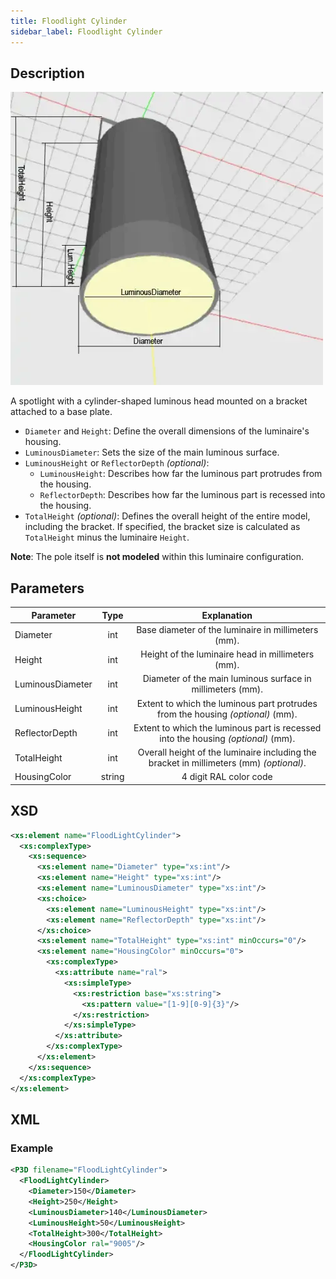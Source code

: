 ```yaml
---
title: Floodlight Cylinder
sidebar_label: Floodlight Cylinder
---
```


## Description

![Floodlight Cylinder](/img/docs/geometry/parametric/flood-light-cylinder.webp)

A spotlight with a cylinder-shaped luminous head mounted on a bracket attached to a base plate.

- `Diameter` and `Height`: Define the overall dimensions of the luminaire's housing.
- `LuminousDiameter`: Sets the size of the main luminous surface.
- `LuminousHeight` or `ReflectorDepth` *(optional)*:
  - `LuminousHeight`: Describes how far the luminous part protrudes from the housing.
  - `ReflectorDepth`: Describes how far the luminous part is recessed into the housing.
- `TotalHeight` *(optional)*: Defines the overall height of the entire model, including the bracket. If specified, the bracket size is calculated as `TotalHeight` minus the luminaire `Height`.

**Note**: The pole itself is **not modeled** within this luminaire configuration.

## Parameters

| Parameter        | Type  | Explanation                                                                                     |
| ---------------- | :---: | :---------------------------------------------------------------------------------------------: |
| Diameter         | int   | Base diameter of the luminaire in millimeters (mm).                                            |
| Height           | int   | Height of the luminaire head in millimeters (mm).                                              |
| LuminousDiameter | int   | Diameter of the main luminous surface in millimeters (mm).                                      |
| LuminousHeight   | int   | Extent to which the luminous part protrudes from the housing *(optional)* (mm).                 |
| ReflectorDepth   | int   | Extent to which the luminous part is recessed into the housing *(optional)* (mm).               |
| TotalHeight      | int   | Overall height of the luminaire including the bracket in millimeters (mm) *(optional)*.         |
| HousingColor     | string  | 4 digit RAL color code                                                                        |

## XSD

```xml
<xs:element name="FloodLightCylinder">
  <xs:complexType>
    <xs:sequence>
      <xs:element name="Diameter" type="xs:int"/>
      <xs:element name="Height" type="xs:int"/>
      <xs:element name="LuminousDiameter" type="xs:int"/>
      <xs:choice>
        <xs:element name="LuminousHeight" type="xs:int"/>
        <xs:element name="ReflectorDepth" type="xs:int"/>
      </xs:choice>
      <xs:element name="TotalHeight" type="xs:int" minOccurs="0"/>
      <xs:element name="HousingColor" minOccurs="0">
        <xs:complexType>
          <xs:attribute name="ral">
            <xs:simpleType>
              <xs:restriction base="xs:string">
                <xs:pattern value="[1-9][0-9]{3}"/>
              </xs:restriction>
            </xs:simpleType>
          </xs:attribute>
        </xs:complexType>
      </xs:element>
    </xs:sequence>
  </xs:complexType>
</xs:element>
```

## XML
### Example

```xml
<P3D filename="FloodLightCylinder">
  <FloodLightCylinder>
    <Diameter>150</Diameter>
    <Height>250</Height>
    <LuminousDiameter>140</LuminousDiameter>
    <LuminousHeight>50</LuminousHeight>
    <TotalHeight>300</TotalHeight>
    <HousingColor ral="9005"/> 
  </FloodLightCylinder>
</P3D>
```
